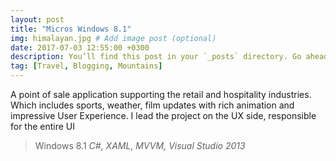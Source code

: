 ```yaml
---
layout: post
title: "Micros Windows 8.1"
img: himalayan.jpg # Add image post (optional)
date: 2017-07-03 12:55:00 +0300
description: You’ll find this post in your `_posts` directory. Go ahead and edit it and re-build the site to see your changes. # Add post description (optional)
tag: [Travel, Blogging, Mountains]
---
```

A point of sale application supporting the retail and hospitality industries. Which includes sports, weather, film updates with rich animation and impressive User Experience. I lead the project on the UX side, responsible for the entire UI

>Windows 8.1 <cite>C#, XAML, MVVM, Visual Studio 2013</cite>

